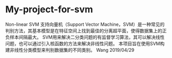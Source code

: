 # My-project-for-svm
Non-linear SVM
支持向量机（Support Vector Machine，SVM）是一种常见的判别方法，其基本模型是在特征空间上找到最佳的分离超平面，使得数据集上的正负样本间隔最大。
SVM用来解决二分类问题的有监督学习算法，其可以解决线性问题，也可以通过引入核函数的方法来解决非线性问题。
本项目旨在使用SVM构建非线性分类模型来判别数据集的不同类别。
Wang  2019/04/29
